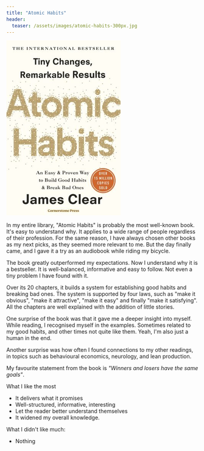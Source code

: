 ```yaml
---
title: "Atomic Habits"
header:
  teaser: /assets/images/atomic-habits-300px.jpg
---
```


![](/assets/images/atomic-habits-300px.jpg)

In my entire library, "Atomic Habits" is probably the most well-known book. It's easy to understand why. It applies to a wide range of people regardless of their profession. For the same reason, I have always chosen other books as my next picks, as they seemed more relevant to me. But the day finally came, and I gave it a try as an audiobook while riding my bicycle.

The book greatly outperformed my expectations. Now I understand why it is a bestseller. It is well-balanced, informative and easy to follow. Not even a tiny problem I have found with it.

Over its 20 chapters, it builds a system for establishing good habits and breaking bad ones. The system is supported by four laws, such as "make it obvious", "make it attractive", "make it easy" and finally "make it satisfying". All the chapters are well explained with the addition of little stories.

One surprise of the book was that it gave me a deeper insight into myself. While reading, I recognised myself in the examples. Sometimes related to my good habits, and other times not quite like them. Yeah, I'm also just a human in the end.

Another surprise was how often I found connections to my other readings, in topics such as behavioural economics, neurology, and lean production.

My favourite statement from the book is _"Winners and losers have the same goals"_.

What I like the most
- It delivers what it promises
- Well-structured, informative, interesting
- Let the reader better understand themselves
- It widened my overall knowledge.

What I didn't like much:
- Nothing
